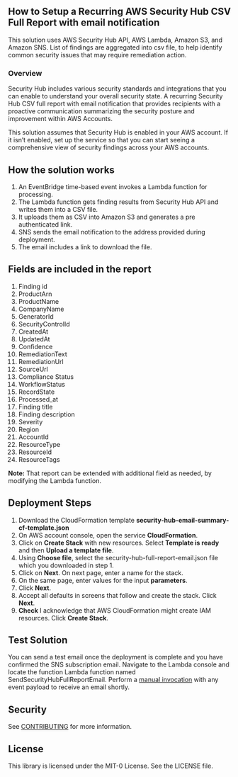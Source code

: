 ## How to Setup a Recurring AWS Security Hub CSV Full Report with email notification
This solution uses AWS Security Hub API, AWS Lambda, Amazon S3, and Amazon SNS. List of findings are aggregated into csv file, to help identify common security issues that may require remediation action. 

### Overview
Security Hub includes various security standards and integrations that you can enable to understand your overall security state. A recurring Security Hub CSV full report with email notification that provides recipients with a proactive communication summarizing the security posture and improvement within AWS Accounts.

This solution assumes that Security Hub is enabled in your AWS account. If it isn’t enabled, set up the service so that you can start seeing a comprehensive view of security findings across your AWS accounts.

## How the solution works
1.	An EventBridge time-based event invokes a Lambda function for processing.
2.	The Lambda function gets finding results from Security Hub API and writes them into a CSV file.
3.  It uploads them as CSV into Amazon S3 and generates a pre authenticated link.
4.	SNS sends the email notification to the address provided during deployment.
5.	The email includes a link to download the file.

## Fields are included in the report
1.	Finding id
2.	ProductArn 
3.	ProductName
4.	CompanyName 
5.	GeneratorId 
6.	SecurityControlId
7.	CreatedAt
8.	UpdatedAt
9.	Confidence
10. RemediationText
11. RemediationUrl
12. SourceUrl
13. Compliance Status
14. WorkflowStatus
15. RecordState 
16. Processed_at
17. Finding title
18. Finding description 
19. Severity
20. Region
21. AccountId
22. ResourceType
23. ResourceId
24. ResourceTags

**Note:** That report can be extended with additional field as needed, by modifying the Lambda function.

## Deployment Steps
1. Download the CloudFormation template **security-hub-email-summary-cf-template.json** 
2. On AWS account console, open the service **CloudFormation**.
3. Click on **Create Stack** with new resources. Select **Template is ready** and then **Upload a template file**.
4. Using **Choose file**, select the security-hub-full-report-email.json file which you downloaded in step 1.
5. Click on **Next**. On next page, enter a name for the stack.
6. On the same page, enter values for the input **parameters**.
7. Click **Next**.
8. Accept all defaults in screens that follow and create the stack. Click **Next**.
9. **Check** I acknowledge that AWS CloudFormation might create IAM resources. Click **Create Stack**.

## Test Solution
You can send a test email once the deployment is complete and you have confirmed the SNS subscription email.  Navigate to the Lambda console and locate the function Lambda function named SendSecurityHubFullReportEmail. Perform a [manual invocation](https://docs.aws.amazon.com/lambda/latest/dg/getting-started-create-function.html#get-started-invoke-manually) with any event payload to receive an email shortly. 

## Security

See [CONTRIBUTING](CONTRIBUTING.md#security-issue-notifications) for more information.

## License

This library is licensed under the MIT-0 License. See the LICENSE file.

